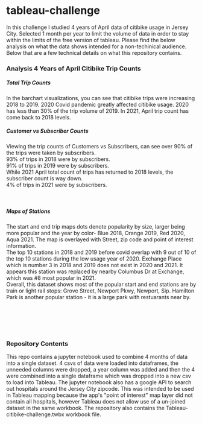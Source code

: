 # tableau-challenge

In this challenge I studied 4 years of April data of citibike usage in Jersey City.   Selected 1 month per year to limit the volume of data in order to stay within the limits of the free version of tableau.  Please find the below analysis on what the data shows intended for a non-techinical audience.  Below that are a few technical details on what this repository contains.


### Analysis 4 Years of April Citibike Trip Counts
##### Total Trip Counts
In the barchart visualizations, you can see that citibike trips were increasing 2018 to 2019.  2020 Covid pandemic greatly affected citibike usage.  2020 has less than 30% of the trip volume of 2019.  In 2021, April trip count has come back to 2018 levels.
##### Customer vs Subscriber Counts
Viewing the trip counts of Customers vs Subscribers, can see over 90% of the trips were taken by subscribers. <br>
93% of trips in 2018 were by subscribers.<br>
91% of trips in 2019 were by subscribers.<br>
While 2021 April total count of trips has returned to 2018 levels, the subscriber count is way down.<br>
4% of trips in 2021 were by subscribers.<br>
<br>
<br>
##### Maps of Stations
The start and end trip maps dots denote popularity by size, larger being more popular and the year by color- Blue 2018, Orange 2019, Red 2020, Aqua 2021. The map is overlayed with Street, zip code and point of interest information.<br>
The top 10 stations in 2018 and 2019 before covid overlap with 9 out of 10 of the top 10 stations during the low usage year of 2020.  Exchange Place which is number 3 in 2018 and 2019 does not exist in 2020 and 2021.  It appears this station was replaced by nearby Columbus Dr at Exchange, which was #8 most popular in 2021. <br> Overall, this dataset shows most of the popular start and end stations are by train or light rail stops: Grove Street, Newport Pkwy, Newport, Sip.  Hamilton Park is another popular station - it is a large park with restuarants near by.

<br>
<br>
<br>
<br>







### Repository Contents
This repo contains a jupyter notebook used to combine 4 months of data into a single dataset.  4 csvs of data were loaded into dataframes, the unneeded columns were dropped, a year column was added and then the 4 were combined into a single dataframe which was dropped into a new csv to load into Tableau.
The jupyter notebook also has a google API to search out hospitals around the Jersey City zipcode.   This was intended to be used in Tableau mapping because the app's "point of interest" map layer did not contain all hospitals, however Tableau does not allow use of a un-joined dataset in the same workbook.
The repository also contains the Tableau-citibike-challenge.twbx workbook file.



